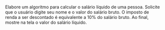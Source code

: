 Elabore um algoritmo para calcular o salário líquido de uma pessoa.
Solicite que o usuário digite seu nome e o valor do salário bruto. 
O imposto de renda a ser descontado é equivalente a 10% do salário bruto.
Ao final, mostre na tela o valor do salário líquido.
